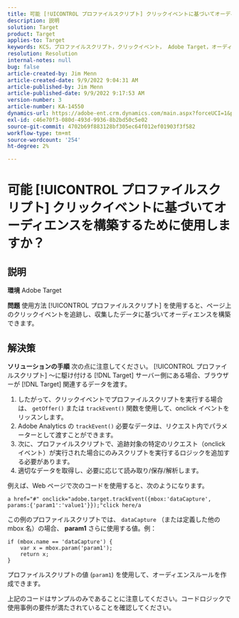 ```yaml
---
title: 可能 [!UICONTROL プロファイルスクリプト] クリックイベントに基づいてオーディエンスを構築するために使用しますか？
description: 説明
solution: Target
product: Target
applies-to: Target
keywords: KCS，プロファイルスクリプト，クリックイベント， Adobe Target，オーディエンスの構築， onclick
resolution: Resolution
internal-notes: null
bug: false
article-created-by: Jim Menn
article-created-date: 9/9/2022 9:04:31 AM
article-published-by: Jim Menn
article-published-date: 9/9/2022 9:17:53 AM
version-number: 3
article-number: KA-14550
dynamics-url: https://adobe-ent.crm.dynamics.com/main.aspx?forceUCI=1&pagetype=entityrecord&etn=knowledgearticle&id=c324ea64-1e30-ed11-9db1-0022480866ad
exl-id: c46e70f3-080d-493d-9936-8b2bd50c5e02
source-git-commit: 4702b69f883128bf305ec64f012ef01903f3f582
workflow-type: tm+mt
source-wordcount: '254'
ht-degree: 2%

---
```


# 可能 [!UICONTROL プロファイルスクリプト] クリックイベントに基づいてオーディエンスを構築するために使用しますか？

## 説明


<b>環境</b>
Adobe Target

<b>問題</b>
使用方法 [!UICONTROL プロファイルスクリプト] を使用すると、ページ上のクリックイベントを追跡し、収集したデータに基づいてオーディエンスを構築できます。


## 解決策


<b>ソリューションの手順</b>
次の点に注意してください。 [!UICONTROL プロファイルスクリプト] ～に駆け付ける [!DNL Target] サーバー側にある場合、ブラウザーが [!DNL Target] 関連するデータを渡す。

1. したがって、クリックイベントでプロファイルスクリプトを実行する場合は、 `getOffer()` または `trackEvent()` 関数を使用して、onclick イベントをリッスンします。
2. Adobe Analytics の `trackEvent()` 必要なデータは、リクエスト内でパラメーターとして渡すことができます。
3. 次に、プロファイルスクリプトで、追跡対象の特定のリクエスト（onclick イベント）が実行された場合にのみスクリプトを実行するロジックを追加する必要があります。
4. 適切なデータを取得し、必要に応じて読み取り/保存/解析します。


例えば、Web ページで次のコードを使用すると、次のようになります。

`a href="#" onclick="adobe.target.trackEvent({mbox:'dataCapture', params:{'param1':'value1'}});"click here/a`

この例のプロファイルスクリプトでは、 `dataCapture` （または定義した他の mbox 名）の場合、 <b>param1</b> さらに使用する値。例：


```
if (mbox.name == 'dataCapture') {
    var x = mbox.param('param1'); 
    return x; 
}
```

プロファイルスクリプトの値 (`param1`) を使用して、オーディエンスルールを作成できます。

上記のコードはサンプルのみであることに注意してください。コードロジックで使用事例の要件が満たされていることを確認してください。
